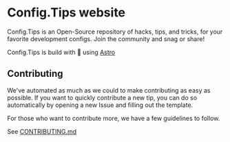 # Config.Tips website

Config.Tips is an Open-Source repository of hacks, tips, and tricks, for your favorite development configs. Join the community and snag or share!

Config.Tips is build with 💜 using [Astro](https://astro.build)

## Contributing

We've automated as much as we could to make contributing as easy as possible. If you want to quickly contribute a new tip, you can do so automatically by opening a new Issue and filling out the template.

For those who want to contribute more, we have a few guidelines to follow.

See [CONTRIBUTING.md](./CONTRIBUTING.md)